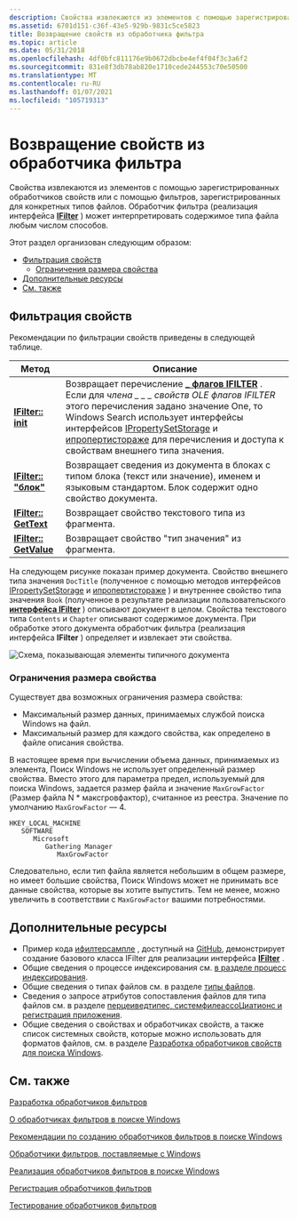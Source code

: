 ```yaml
---
description: Свойства извлекаются из элементов с помощью зарегистрированных обработчиков свойств или с помощью фильтров, зарегистрированных для конкретных типов файлов. Обработчик фильтра (реализация интерфейса IFilter) может интерпретировать содержимое типа файла любым числом способов.
ms.assetid: 6701d151-c36f-43e5-929b-9831c5ce5823
title: Возвращение свойств из обработчика фильтра
ms.topic: article
ms.date: 05/31/2018
ms.openlocfilehash: 4df0bfc811176e9b0672dbcbe4ef4f04f3c3a6f2
ms.sourcegitcommit: 831e8f3db78ab820e1710cede244553c70e50500
ms.translationtype: MT
ms.contentlocale: ru-RU
ms.lasthandoff: 01/07/2021
ms.locfileid: "105719313"
---
```

# <a name="returning-properties-from-a-filter-handler"></a>Возвращение свойств из обработчика фильтра

Свойства извлекаются из элементов с помощью зарегистрированных обработчиков свойств или с помощью фильтров, зарегистрированных для конкретных типов файлов. Обработчик фильтра (реализация интерфейса [**IFilter**](/windows/win32/api/filter/nn-filter-ifilter) ) может интерпретировать содержимое типа файла любым числом способов.

Этот раздел организован следующим образом:

- [Фильтрация свойств](#returning-properties-from-a-filter-handler)
  - [Ограничения размера свойства](#property-size-limitations)
- [Дополнительные ресурсы](#additional-resources)
- [См. также](#related-topics)

## <a name="property-filtering"></a>Фильтрация свойств

Рекомендации по фильтрации свойств приведены в следующей таблице.

| Метод                                                | Описание                                                                                                                                                                                                                                                                                                                                                                                                                                     |
|-------------------------------------------------------|-------------------------------------------------------------------------------------------------------------------------------------------------------------------------------------------------------------------------------------------------------------------------------------------------------------------------------------------------------------------------------------------------------------------------------------------------|
| [**IFilter:: init**](/windows/win32/api/filter/nf-filter-ifilter-init)      | Возвращает перечисление [**\_ флагов IFILTER**](/windows/win32/api/filter/ne-filter-ifilter_flags) . Если для *члена \_ \_ \_ свойств OLE флагов IFILTER* этого перечисления задано значение One, то Windows Search использует интерфейсы интерфейсов [IPropertySetStorage](/windows/win32/api/propidl/nn-propidl-ipropertysetstorage) и [ипропертистораже](/windows/win32/api/propidlbase/nn-propidlbase-ipropertystorage) для перечисления и доступа к свойствам внешнего типа значения. |
| [**IFilter:: "блок"**](/windows/win32/api/filter/nf-filter-ifilter-getchunk) | Возвращает сведения из документа в блоках с типом блока (текст или значение), именем и языковым стандартом. Блок содержит одно свойство документа.                                                                                                                                                                                                                                                                                                      |
| [**IFilter:: GetText**](/windows/win32/api/filter/nf-filter-ifilter-gettext)   | Возвращает свойство текстового типа из фрагмента.                                                                                                                                                                                                                                                                                                                                                                                                         |
| [**IFilter:: GetValue**](/windows/win32/api/filter/nf-filter-ifilter-getvalue) | Возвращает свойство "тип значения" из фрагмента.                                                                                                                                                                                                                                                                                                                                                                                                        |

На следующем рисунке показан пример документа. Свойство внешнего типа значения `DocTitle` (полученное с помощью методов интерфейсов [IPropertySetStorage](/windows/win32/api/propidl/nn-propidl-ipropertysetstorage) и [ипропертистораже](/windows/win32/api/propidlbase/nn-propidlbase-ipropertystorage) ) и внутреннее свойство типа значения `Book` (полученное в результате реализации пользовательского [**интерфейса IFilter**](/windows/win32/api/filter/nn-filter-ifilter) ) описывают документ в целом. Свойства текстового типа `Contents` и `Chapter` описывают содержимое документа. При обработке этого документа обработчик фильтра (реализация интерфейса **IFilter** ) определяет и извлекает эти свойства.

![Схема, показывающая элементы типичного документа](images/ifilterpropertyextraction.png)

### <a name="property-size-limitations"></a>Ограничения размера свойства

Существует два возможных ограничения размера свойства:

- Максимальный размер данных, принимаемых службой поиска Windows на файл.
- Максимальный размер для каждого свойства, как определено в файле описания свойства.

В настоящее время при вычислении объема данных, принимаемых из элемента, Поиск Windows не использует определенный размер свойства. Вместо этого для параметра предел, используемый для поиска Windows, задается размер файла и значение `MaxGrowFactor` (Размер файла N \* максгровфактор), считанное из реестра. Значение по умолчанию `MaxGrowFactor` — 4.

```
HKEY_LOCAL_MACHINE
   SOFTWARE
      Microsoft
         Gathering Manager
            MaxGrowFactor
```

Следовательно, если тип файла является небольшим в общем размере, но имеет большие свойства, Поиск Windows может не принимать все данные свойства, которые вы хотите выпустить. Тем не менее, можно увеличить в соответствии с `MaxGrowFactor` вашими потребностями.

## <a name="additional-resources"></a>Дополнительные ресурсы

- Пример кода [ифилтерсампле](-search-sample-ifiltersample.md) , доступный на [GitHub](https://github.com/Microsoft/Windows-classic-samples/tree/master/Samples/Win7Samples/winui/WindowsSearch/IFilterSample), демонстрирует создание базового класса IFilter для реализации интерфейса [**IFilter**](/windows/win32/api/filter/nn-filter-ifilter) .
- Общие сведения о процессе индексирования см. [в разделе процесс индексирования](-search-indexing-process-overview.md).
- Общие сведения о типах файлов см. в разделе [типы файлов](../shell/fa-file-types.md).
- Сведения о запросе атрибутов сопоставления файлов для типа файлов см. в разделе [перцеиведтипес, системфилеассоЦиатионс и регистрация приложения](/previous-versions/windows/desktop/legacy/cc144150(v=vs.85)).
- Общие сведения о свойствах и обработчиках свойств, а также список системных свойств, которые можно использовать для форматов файлов, см. в разделе [Разработка обработчиков свойств для поиска Windows](-search-3x-wds-extidx-propertyhandlers.md).

## <a name="related-topics"></a>См. также

[Разработка обработчиков фильтров](-search-ifilter-conceptual.md)

[О обработчиках фильтров в поиске Windows](-search-ifilter-about.md)

[Рекомендации по созданию обработчиков фильтров в поиске Windows](-search-3x-wds-extidx-filters.md)

[Обработчики фильтров, поставляемые с Windows](-search-ifilter-implementations.md)

[Реализация обработчиков фильтров в поиске Windows](-search-ifilter-constructing-filters.md)

[Регистрация обработчиков фильтров](-search-ifilter-registering-filters.md)

[Тестирование обработчиков фильтров](-search-ifilter-testing-filters.md)
